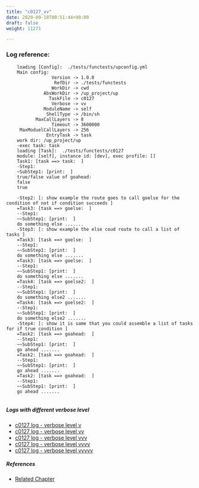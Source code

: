 ```yaml
---
title: "c0127_vv"
date: 2020-09-18T00:51:44+99:00
draft: false
weight: 11271

---
```


### Log reference: <no value>

```
    loading [Config]:  ./tests/functests/upconfig.yml
    Main config:
                 Version -> 1.0.0
                  RefDir -> ./tests/functests
                 WorkDir -> cwd
              AbsWorkDir -> /up_project/up
                TaskFile -> c0127
                 Verbose -> vv
              ModuleName -> self
               ShellType -> /bin/sh
           MaxCallLayers -> 8
                 Timeout -> 3600000
     MaxModuelCallLayers -> 256
               EntryTask -> task
    work dir: /up_project/up
    -exec task: task
    loading [Task]:  ./tests/functests/c0127
    module: [self], instance id: [dev], exec profile: []
    Task1: [task ==> task:  ]
    -Step1:
    ~SubStep1: [print:  ]
    true/false value of goahead:
    false
    true
    
    -Step2: [: show example the route goes to call goelse for the condition of not if condition succeeds ]
    =Task3: [task ==> goelse:  ]
    --Step1:
    ~~SubStep1: [print:  ]
    do something else .......
    -Step3: [: show example the else coud route to call a list of tasks ]
    =Task3: [task ==> goelse:  ]
    --Step1:
    ~~SubStep1: [print:  ]
    do something else .......
    =Task3: [task ==> goelse:  ]
    --Step1:
    ~~SubStep1: [print:  ]
    do something else .......
    =Task4: [task ==> goelse2:  ]
    --Step1:
    ~~SubStep1: [print:  ]
    do something else2 .......
    =Task4: [task ==> goelse2:  ]
    --Step1:
    ~~SubStep1: [print:  ]
    do something else2 .......
    -Step4: [: show it is same that you could assemble a list of tasks for if true condition ]
    =Task2: [task ==> goahead:  ]
    --Step1:
    ~~SubStep1: [print:  ]
    go ahead .......
    =Task2: [task ==> goahead:  ]
    --Step1:
    ~~SubStep1: [print:  ]
    go ahead .......
    =Task2: [task ==> goahead:  ]
    --Step1:
    ~~SubStep1: [print:  ]
    go ahead .......
    
```

##### Logs with different verbose level
* [c0127 log - verbose level v](../../logs/c0127_v)
* [c0127 log - verbose level vv](../../logs/c0127_vv)
* [c0127 log - verbose level vvv](../../logs/c0127_vvv)
* [c0127 log - verbose level vvvv](../../logs/c0127_vvvv)
* [c0127 log - verbose level vvvvv](../../logs/c0127_vvvvv)

##### References
* [Related Chapter](../../flow-controll/c0127)
